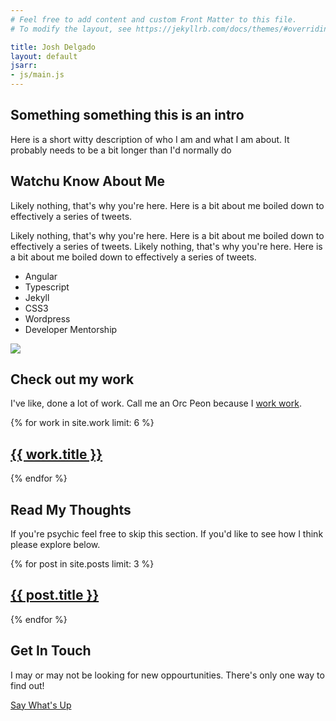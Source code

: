 ```yaml
---
# Feel free to add content and custom Front Matter to this file.
# To modify the layout, see https://jekyllrb.com/docs/themes/#overriding-theme-defaults

title: Josh Delgado
layout: default
jsarr:
- js/main.js
---
```


<section class="section section--hero">
	<div class="section__inner">
		<h1 class="section__title">Something something this is an intro</h1>
		<p class="section__text">Here is a short witty description of who I am and what I am about. It probably needs to be a bit longer than I'd normally do</p>
	</div>
	<div class="animation">
		<div class="animation__star"></div>
		<div class="animation__mountain"></div>
		<div class="animation__mountain-small"></div>
		<div class="animation__mountain-small-2"></div>
		<div class="animation__mountain-small-3"></div>
		<div class="animation__mountain-med"></div>
		<div class="animation__mountain-med-2"></div>
		<div class="animation__mountain-large"></div>
		<div class="animation__mountain-back"></div>
		<!-- <div class="animation__gradient"></div> -->
		<div class="animation__gradient animation__gradient--to-right"></div>
		<div class="animation__gradient animation__gradient--to-bottom"></div>
		<div class='animation__gradient animation__gradient--to-top-left'></div>
	</div>
</section>

<section class="section section--about">
	<div class="section__inner">
		<h1 class="section__title">Watchu Know About Me</h1>
		<div class="section__row section__row--align-items-center">
			<div class="section__column">
				<p class="section__text">Likely nothing, that's why you're here. Here is a bit about me boiled down to effectively a series of tweets.</p>
				<p class="section__text">Likely nothing, that's why you're here. Here is a bit about me boiled down to effectively a series of tweets. Likely nothing, that's why you're here. Here is a bit about me boiled down to effectively a series of tweets.</p>
				<ul class="section__skills-list">
					<li class="section__list-item">Angular</li>
					<li class="section__list-item">Typescript</li>
					<li class="section__list-item">Jekyll</li>
					<li class="section__list-item">CSS3</li>
					<li class="section__list-item">Wordpress</li>
					<li class="section__list-item">Developer Mentorship</li>
				</ul>
			</div>
			<div class="section__column">
				<img src="http://www.joshdelgado.me/wp-content/uploads/2017/08/slack-photo.jpg" class="section__img" />
			</div>
		</div>
	</div>
</section>

<!-- <section class="section section--skills">
	<div class="section__inner">
		<h1 class="section__title">Girls like guys with Skills</h1>
		<p class="section__subtitle">A Jack of all trades but a master of none, is oftentimes better than a master of one.</p>
	</div>
</section> -->


<section class="section section--work">
	<div class="section__inner">
		<h1 class="section__title">Check out my work</h1>
		<p class="section__subtitle">I've like, done a lot of work. Call me an Orc Peon because I <a href="https://www.youtube.com/watch?v=eO6OaVnbqaY">work work</a>.</p>
		<div class="section__works">
			{% for work in site.work limit: 6 %}
			<div class="work-card">
				<a class="work-card__text" href="{{ work.url | prepend: site.baseurl }}">
					<h2 class="work-card__title">{{ work.title }}</h2>
					<span class="work-card__link fa fa-caret-right"></span>
				</a>
			</div>
			{% endfor %}
		</div>
	</div>
</section>

<section class="section section--blog">
	<div class="section__inner">
		<h1 class="section__title">Read My Thoughts</h1>
		<p class="section__subtitle">If you're psychic feel free to skip this section. If you'd like to see how I think please explore below.</p>
		<div class="section__works">
			{% for post in site.posts limit: 3 %}
			<div class="work-card">
				<a class="work-card__text" href="{{ post.url | prepend: site.baseurl }}">
					<h2 class="work-card__title">{{ post.title }}</h2>
					<span  class="work-card__link fa fa-caret-right"></span>
				</a>
			</div>
			{% endfor %}
		</div>
	</div>
</section>


<section class="section section--contact">
	<div class="section__inner">
		<h1 class="section__title">Get In Touch</h1>
		<p class="section__subtitle">I may or may not be looking for new oppourtunities. There's only one way to find out!</p>
		<a class="button" href="mailto:contact@joshdelgado.me">Say What's Up</a>
	</div>
</section>